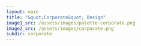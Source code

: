 ```yaml
---
layout: main
title: "&quot;Corporate&quot; Design"
image1_src: /assets/images/palette-corporate.png
image2_src: /assets/images/corporate.png
subdir: corporate
---
```

